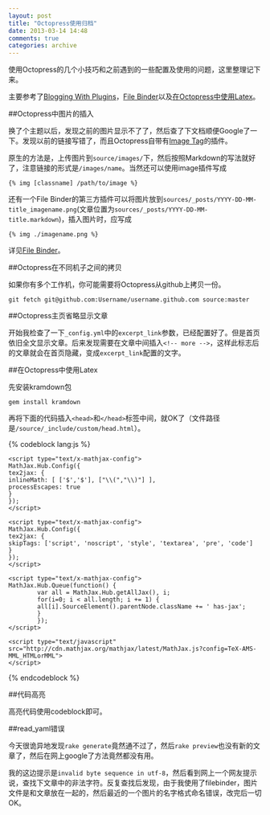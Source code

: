 ```yaml
---
layout: post
title: "Octopress使用归档"
date: 2013-03-14 14:48
comments: true
categories: archive
---
```


使用Octopress的几个小技巧和之前遇到的一些配置及使用的问题，这里整理记下来。

主要参考了[Blogging With Plugins](http://octopress.org/docs/blogging/plugins)，[File Binder](https://github.com/aycabta/octopress-file-binder)以及[在Octopress中使用Latex](http://yanping.me/cn/blog/2012/03/10/octopress-with-latex/)。

<!-- more -->

##Octopress中图片的插入

换了个主题以后，发现之前的图片显示不了了，然后查了下文档顺便Google了一下。发现以前的链接写错了，而且Octopress自带有[Image Tag](http://octopress.org/docs/plugins/image-tag/)的插件。

原生的方法是，上传图片到`source/images/`下，然后按照Markdown的写法就好了，注意链接的形式是`/images/name`。当然还可以使用image插件写成

    {% img [classname] /path/to/image %}

还有一个File Binder的第三方插件可以将图片放到`sources/_posts/YYYY-DD-MM-title_imagename.png`(文章位置为`sources/_posts/YYYY-DD-MM-title.markdown`)，插入图片时，应写成

    {% img ./imagename.png %}

详见[File Binder](https://github.com/aycabta/octopress-file-binder)。

##Octopress在不同机子之间的拷贝

如果你有多个工作机，你可能需要将Octopress从github上拷贝一份。

    git fetch git@github.com:Username/username.github.com source:master

##Octopress主页省略显示文章

开始我检查了一下`_config.yml`中的`excerpt_link`参数，已经配置好了。但是首页依旧全文显示文章。后来发现需要在文章中间插入`<!-- more -->`，这样此标志后的文章就会在首页隐藏，变成`excerpt_link`配置的文字。

##在Octopress中使用Latex

先安装kramdown包

    gem install kramdown

再将下面的代码插入`<head>`和`</head>`标签中间，就OK了（文件路径是`/source/_include/custom/head.html`）。

{% codeblock lang:js %}
    <!-- mathjax config similar to math.stackexchange -->
    
    <script type="text/x-mathjax-config">
    MathJax.Hub.Config({
    tex2jax: {
    inlineMath: [ ['$','$'], ["\\(","\\)"] ],
    processEscapes: true
    }
    });
    </script>
    
    <script type="text/x-mathjax-config">
    MathJax.Hub.Config({
    tex2jax: {
    skipTags: ['script', 'noscript', 'style', 'textarea', 'pre', 'code']
    }
    });
    </script>
    
    <script type="text/x-mathjax-config">
    MathJax.Hub.Queue(function() {
            var all = MathJax.Hub.getAllJax(), i;
            for(i=0; i < all.length; i += 1) {
            all[i].SourceElement().parentNode.className += ' has-jax';
            }
            });
    </script>
    
    <script type="text/javascript"
    src="http://cdn.mathjax.org/mathjax/latest/MathJax.js?config=TeX-AMS-MML_HTMLorMML">
    </script>
{% endcodeblock %}

##代码高亮

高亮代码使用codeblock即可。

##read_yaml错误

今天很诡异地发现`rake generate`竟然通不过了，然后`rake preview`也没有新的文章了，然后在网上google了方法竟然都没有用。

我的这边提示是`invalid byte sequence in utf-8`，然后看到网上一个网友提示说，查找下文章中的非法字符。反复查找后发现，由于我使用了filebinder，图片文件是和文章放在一起的，然后最近的一个图片的名字格式命名错误，改完后一切OK。
